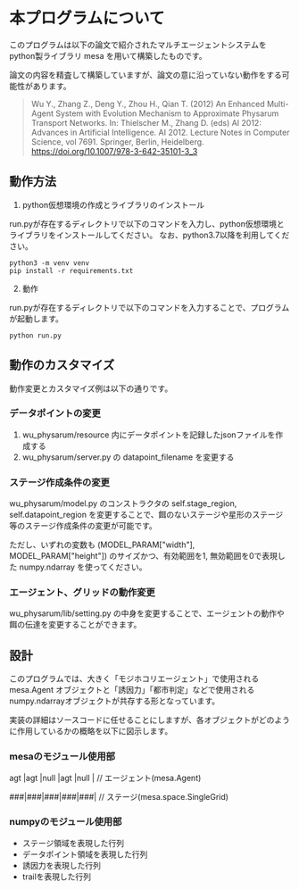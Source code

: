 # 本プログラムについて
このプログラムは以下の論文で紹介されたマルチエージェントシステムを python製ライブラリ mesa を用いて構築したものです。

論文の内容を精査して構築していますが、論文の意に沿っていない動作をする可能性があります。
> Wu Y., Zhang Z., Deng Y., Zhou H., Qian T. (2012) An Enhanced Multi-Agent System with Evolution Mechanism to Approximate Physarum Transport Networks. In: Thielscher M., Zhang D. (eds) AI 2012: Advances in Artificial Intelligence. AI 2012. Lecture Notes in Computer Science, vol 7691. Springer, Berlin, Heidelberg. https://doi.org/10.1007/978-3-642-35101-3_3

## 動作方法
1.  python仮想環境の作成とライブラリのインストール

run.pyが存在するディレクトリで以下のコマンドを入力し、python仮想環境とライブラリをインストールしてください。
なお、python3.7以降を利用してください。
```
python3 -m venv venv
pip install -r requirements.txt
```
2. 動作

run.pyが存在するディレクトリで以下のコマンドを入力することで、プログラムが起動します。
```
python run.py
```

## 動作のカスタマイズ
動作変更とカスタマイズ例は以下の通りです。

### データポイントの変更
1. wu_physarum/resource 内にデータポイントを記録したjsonファイルを作成する
2. wu_physarum/server.py の datapoint_filename を変更する

### ステージ作成条件の変更
wu_physarum/model.py のコンストラクタの self.stage_region, self.datapoint_region を変更することで、餌のないステージや星形のステージ等のステージ作成条件の変更が可能です。

ただし、いずれの変数も (MODEL_PARAM["width"], MODEL_PARAM["height"]) のサイズかつ、有効範囲を1, 無効範囲を0で表現した numpy.ndarray を使ってください。

### エージェント、グリッドの動作変更
wu_physarum/lib/setting.py の中身を変更することで、エージェントの動作や餌の伝達を変更することができます。

## 設計
このプログラムでは、大きく「モジホコリエージェント」で使用される mesa.Agent オブジェクトと「誘因力」「都市判定」などで使用される numpy.ndarrayオブジェクトが共存する形となっています。

実装の詳細はソースコードに任せることにしますが、各オブジェクトがどのように作用しているかの概略を以下に図示します。

### mesaのモジュール使用部
agt |agt |null |agt |null | // エージェント(mesa.Agent)

###|###|###|###|###|     // ステージ(mesa.space.SingleGrid)

### numpyのモジュール使用部
- ステージ領域を表現した行列
- データポイント領域を表現した行列
- 誘因力を表現した行列
- trailを表現した行列